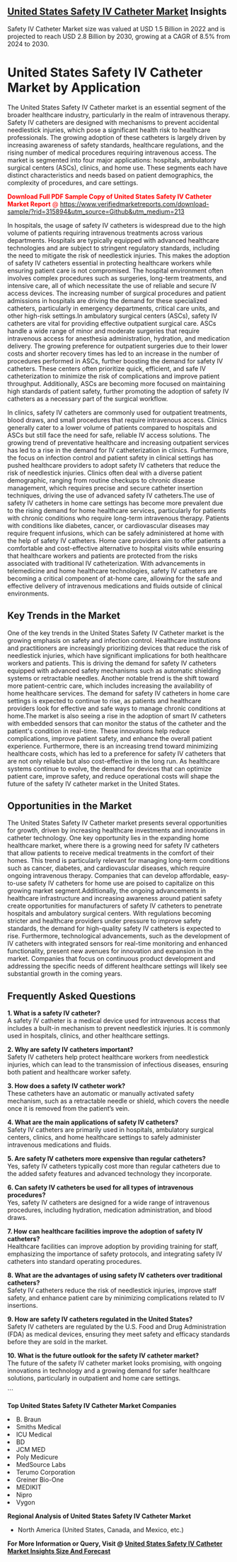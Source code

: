 <h2><a href="https://www.verifiedmarketreports.com/download-sample/?rid=315894&amp;utm_source=Github&amp;utm_medium=213" target="_blank">United States Safety IV Catheter Market</a> Insights</h2><p>Safety IV Catheter Market size was valued at USD 1.5 Billion in 2022 and is projected to reach USD 2.8 Billion by 2030, growing at a CAGR of 8.5% from 2024 to 2030.</p><p><h1>United States Safety IV Catheter Market by Application</h1><p>The United States Safety IV Catheter market is an essential segment of the broader healthcare industry, particularly in the realm of intravenous therapy. Safety IV catheters are designed with mechanisms to prevent accidental needlestick injuries, which pose a significant health risk to healthcare professionals. The growing adoption of these catheters is largely driven by increasing awareness of safety standards, healthcare regulations, and the rising number of medical procedures requiring intravenous access. The market is segmented into four major applications: hospitals, ambulatory surgical centers (ASCs), clinics, and home use. These segments each have distinct characteristics and needs based on patient demographics, the complexity of procedures, and care settings. <p><span class=""><span style="color: #ff0000;"><strong>Download Full PDF Sample Copy of United States Safety IV Catheter Market Report</strong> @ </span><a href="https://www.verifiedmarketreports.com/download-sample/?rid=315894&amp;utm_source=Github&amp;utm_medium=213" target="_blank">https://www.verifiedmarketreports.com/download-sample/?rid=315894&amp;utm_source=Github&amp;utm_medium=213</a></span></p>In hospitals, the usage of safety IV catheters is widespread due to the high volume of patients requiring intravenous treatments across various departments. Hospitals are typically equipped with advanced healthcare technologies and are subject to stringent regulatory standards, including the need to mitigate the risk of needlestick injuries. This makes the adoption of safety IV catheters essential in protecting healthcare workers while ensuring patient care is not compromised. The hospital environment often involves complex procedures such as surgeries, long-term treatments, and intensive care, all of which necessitate the use of reliable and secure IV access devices. The increasing number of surgical procedures and patient admissions in hospitals are driving the demand for these specialized catheters, particularly in emergency departments, critical care units, and other high-risk settings.In ambulatory surgical centers (ASCs), safety IV catheters are vital for providing effective outpatient surgical care. ASCs handle a wide range of minor and moderate surgeries that require intravenous access for anesthesia administration, hydration, and medication delivery. The growing preference for outpatient surgeries due to their lower costs and shorter recovery times has led to an increase in the number of procedures performed in ASCs, further boosting the demand for safety IV catheters. These centers often prioritize quick, efficient, and safe IV catheterization to minimize the risk of complications and improve patient throughput. Additionally, ASCs are becoming more focused on maintaining high standards of patient safety, further promoting the adoption of safety IV catheters as a necessary part of the surgical workflow.<p>In clinics, safety IV catheters are commonly used for outpatient treatments, blood draws, and small procedures that require intravenous access. Clinics generally cater to a lower volume of patients compared to hospitals and ASCs but still face the need for safe, reliable IV access solutions. The growing trend of preventative healthcare and increasing outpatient services has led to a rise in the demand for IV catheterization in clinics. Furthermore, the focus on infection control and patient safety in clinical settings has pushed healthcare providers to adopt safety IV catheters that reduce the risk of needlestick injuries. Clinics often deal with a diverse patient demographic, ranging from routine checkups to chronic disease management, which requires precise and secure catheter insertion techniques, driving the use of advanced safety IV catheters.The use of safety IV catheters in home care settings has become more prevalent due to the rising demand for home healthcare services, particularly for patients with chronic conditions who require long-term intravenous therapy. Patients with conditions like diabetes, cancer, or cardiovascular diseases may require frequent infusions, which can be safely administered at home with the help of safety IV catheters. Home care providers aim to offer patients a comfortable and cost-effective alternative to hospital visits while ensuring that healthcare workers and patients are protected from the risks associated with traditional IV catheterization. With advancements in telemedicine and home healthcare technologies, safety IV catheters are becoming a critical component of at-home care, allowing for the safe and effective delivery of intravenous medications and fluids outside of clinical environments.<h2>Key Trends in the Market</h2><p>One of the key trends in the United States Safety IV Catheter market is the growing emphasis on safety and infection control. Healthcare institutions and practitioners are increasingly prioritizing devices that reduce the risk of needlestick injuries, which have significant implications for both healthcare workers and patients. This is driving the demand for safety IV catheters equipped with advanced safety mechanisms such as automatic shielding systems or retractable needles. Another notable trend is the shift toward more patient-centric care, which includes increasing the availability of home healthcare services. The demand for safety IV catheters in home care settings is expected to continue to rise, as patients and healthcare providers look for effective and safe ways to manage chronic conditions at home.The market is also seeing a rise in the adoption of smart IV catheters with embedded sensors that can monitor the status of the catheter and the patient's condition in real-time. These innovations help reduce complications, improve patient safety, and enhance the overall patient experience. Furthermore, there is an increasing trend toward minimizing healthcare costs, which has led to a preference for safety IV catheters that are not only reliable but also cost-effective in the long run. As healthcare systems continue to evolve, the demand for devices that can optimize patient care, improve safety, and reduce operational costs will shape the future of the safety IV catheter market in the United States.<h2>Opportunities in the Market</h2><p>The United States Safety IV Catheter market presents several opportunities for growth, driven by increasing healthcare investments and innovations in catheter technology. One key opportunity lies in the expanding home healthcare market, where there is a growing need for safety IV catheters that allow patients to receive medical treatments in the comfort of their homes. This trend is particularly relevant for managing long-term conditions such as cancer, diabetes, and cardiovascular diseases, which require ongoing intravenous therapy. Companies that can develop affordable, easy-to-use safety IV catheters for home use are poised to capitalize on this growing market segment.Additionally, the ongoing advancements in healthcare infrastructure and increasing awareness around patient safety create opportunities for manufacturers of safety IV catheters to penetrate hospitals and ambulatory surgical centers. With regulations becoming stricter and healthcare providers under pressure to improve safety standards, the demand for high-quality safety IV catheters is expected to rise. Furthermore, technological advancements, such as the development of IV catheters with integrated sensors for real-time monitoring and enhanced functionality, present new avenues for innovation and expansion in the market. Companies that focus on continuous product development and addressing the specific needs of different healthcare settings will likely see substantial growth in the coming years.<h2>Frequently Asked Questions</h2><p><strong>1. What is a safety IV catheter?</strong><br>A safety IV catheter is a medical device used for intravenous access that includes a built-in mechanism to prevent needlestick injuries. It is commonly used in hospitals, clinics, and other healthcare settings.</p><p><strong>2. Why are safety IV catheters important?</strong><br>Safety IV catheters help protect healthcare workers from needlestick injuries, which can lead to the transmission of infectious diseases, ensuring both patient and healthcare worker safety.</p><p><strong>3. How does a safety IV catheter work?</strong><br>These catheters have an automatic or manually activated safety mechanism, such as a retractable needle or shield, which covers the needle once it is removed from the patient’s vein.</p><p><strong>4. What are the main applications of safety IV catheters?</strong><br>Safety IV catheters are primarily used in hospitals, ambulatory surgical centers, clinics, and home healthcare settings to safely administer intravenous medications and fluids.</p><p><strong>5. Are safety IV catheters more expensive than regular catheters?</strong><br>Yes, safety IV catheters typically cost more than regular catheters due to the added safety features and advanced technology they incorporate.</p><p><strong>6. Can safety IV catheters be used for all types of intravenous procedures?</strong><br>Yes, safety IV catheters are designed for a wide range of intravenous procedures, including hydration, medication administration, and blood draws.</p><p><strong>7. How can healthcare facilities improve the adoption of safety IV catheters?</strong><br>Healthcare facilities can improve adoption by providing training for staff, emphasizing the importance of safety protocols, and integrating safety IV catheters into standard operating procedures.</p><p><strong>8. What are the advantages of using safety IV catheters over traditional catheters?</strong><br>Safety IV catheters reduce the risk of needlestick injuries, improve staff safety, and enhance patient care by minimizing complications related to IV insertions.</p><p><strong>9. How are safety IV catheters regulated in the United States?</strong><br>Safety IV catheters are regulated by the U.S. Food and Drug Administration (FDA) as medical devices, ensuring they meet safety and efficacy standards before they are sold in the market.</p><p><strong>10. What is the future outlook for the safety IV catheter market?</strong><br>The future of the safety IV catheter market looks promising, with ongoing innovations in technology and a growing demand for safer healthcare solutions, particularly in outpatient and home care settings.</p>```</p><p><strong>Top United States Safety IV Catheter Market Companies</strong></p><div data-test-id=""><p><li>B. Braun</li><li> Smiths Medical</li><li> ICU Medical</li><li> BD</li><li> JCM MED</li><li> Poly Medicure</li><li> MedSource Labs</li><li> Terumo Corporation</li><li> Greiner Bio-One</li><li> MEDIKIT</li><li> Nipro</li><li> Vygon</li></p><div><strong>Regional Analysis of&nbsp;United States Safety IV Catheter Market</strong></div><ul><li dir="ltr"><p dir="ltr">North America&nbsp;(United States, Canada, and Mexico, etc.)</p></li></ul><p><strong>For More Information or Query, Visit @&nbsp;</strong><strong><a href="https://www.verifiedmarketreports.com/product/safety-iv-catheter-market/?utm_source=Github&amp;utm_medium=213" target="_blank">United States Safety IV Catheter Market Insights Size And Forecast</a></strong></p></div>
